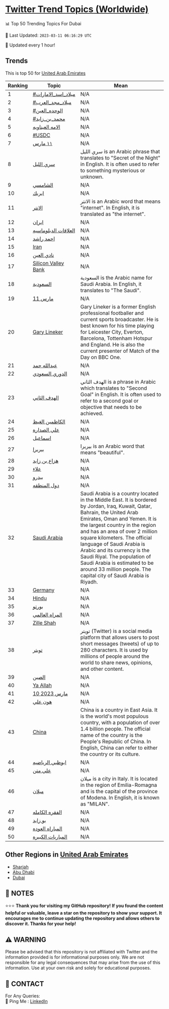 [Twitter Trend Topics (Worldwide)](https://github.com/ErcinDedeoglu/Twitter-Trend-Topics)
==========


📊 Top 50 Trending Topics For Dubai

📆 Last Updated: `2023-03-11 06:16:29 UTC`

🔧 Updated every 1 hour!


## Trends

This is top 50 for [United Arab Emirates](</United Arab Emirates>)

| Ranking | Topic | Mean |
| ------- | ------------ | ------------ |
| 1 | [#ميلاد_اسد_الامارات](http://twitter.com/search?q=%23%d9%85%d9%8a%d9%84%d8%a7%d8%af_%d8%a7%d8%b3%d8%af_%d8%a7%d9%84%d8%a7%d9%85%d8%a7%d8%b1%d8%a7%d8%aa) | N/A |
| 2 | [#ميلاد_مجد_العرب](http://twitter.com/search?q=%23%d9%85%d9%8a%d9%84%d8%a7%d8%af_%d9%85%d8%ac%d8%af_%d8%a7%d9%84%d8%b9%d8%b1%d8%a8) | N/A |
| 3 | [#الوحده_العين](http://twitter.com/search?q=%23%d8%a7%d9%84%d9%88%d8%ad%d8%af%d9%87_%d8%a7%d9%84%d8%b9%d9%8a%d9%86) | N/A |
| 4 | [#محمد_بن_زايد](http://twitter.com/search?q=%23%d9%85%d8%ad%d9%85%d8%af_%d8%a8%d9%86_%d8%b2%d8%a7%d9%8a%d8%af) | N/A |
| 5 | [الامه العيناويه](http://twitter.com/search?q=%d8%a7%d9%84%d8%a7%d9%85%d9%87+%d8%a7%d9%84%d8%b9%d9%8a%d9%86%d8%a7%d9%88%d9%8a%d9%87) | N/A |
| 6 | [#USDC](http://twitter.com/search?q=%23USDC) | N/A |
| 7 | [١١ مارس](http://twitter.com/search?q=%d9%a1%d9%a1+%d9%85%d8%a7%d8%b1%d8%b3) | N/A |
| 8 | [سري الليل](http://twitter.com/search?q=%d8%b3%d8%b1%d9%8a+%d8%a7%d9%84%d9%84%d9%8a%d9%84) | سري الليل is an Arabic phrase that translates to "Secret of the Night" in English. It is often used to refer to something mysterious or unknown. |
| 9 | [الشامسي](http://twitter.com/search?q=%d8%a7%d9%84%d8%b4%d8%a7%d9%85%d8%b3%d9%8a) | N/A |
| 10 | [ايريك](http://twitter.com/search?q=%d8%a7%d9%8a%d8%b1%d9%8a%d9%83) | N/A |
| 11 | [الانتر](http://twitter.com/search?q=%d8%a7%d9%84%d8%a7%d9%86%d8%aa%d8%b1) | الانتر is an Arabic word that means "internet". In English, it is translated as "the internet". |
| 12 | [ايران](http://twitter.com/search?q=%d8%a7%d9%8a%d8%b1%d8%a7%d9%86) | N/A |
| 13 | [العلاقات الدبلوماسيه](http://twitter.com/search?q=%d8%a7%d9%84%d8%b9%d9%84%d8%a7%d9%82%d8%a7%d8%aa+%d8%a7%d9%84%d8%af%d8%a8%d9%84%d9%88%d9%85%d8%a7%d8%b3%d9%8a%d9%87) | N/A |
| 14 | [احمد راشد](http://twitter.com/search?q=%d8%a7%d8%ad%d9%85%d8%af+%d8%b1%d8%a7%d8%b4%d8%af) | N/A |
| 15 | [Iran](http://twitter.com/search?q=Iran) | N/A |
| 16 | [نادي العين](http://twitter.com/search?q=%d9%86%d8%a7%d8%af%d9%8a+%d8%a7%d9%84%d8%b9%d9%8a%d9%86) | N/A |
| 17 | [Silicon Valley Bank](http://twitter.com/search?q=Silicon+Valley+Bank) | N/A |
| 18 | [السعودية](http://twitter.com/search?q=%d8%a7%d9%84%d8%b3%d8%b9%d9%88%d8%af%d9%8a%d8%a9) | السعودية is the Arabic name for Saudi Arabia. In English, it translates to "The Saudi". |
| 19 | [11 مارس](http://twitter.com/search?q=11+%d9%85%d8%a7%d8%b1%d8%b3) | N/A |
| 20 | [Gary Lineker](http://twitter.com/search?q=Gary+Lineker) | Gary Lineker is a former English professional footballer and current sports broadcaster. He is best known for his time playing for Leicester City, Everton, Barcelona, Tottenham Hotspur and England. He is also the current presenter of Match of the Day on BBC One. |
| 21 | [عبدالله حمد](http://twitter.com/search?q=%d8%b9%d8%a8%d8%af%d8%a7%d9%84%d9%84%d9%87+%d8%ad%d9%85%d8%af) | N/A |
| 22 | [الدوري السعودي](http://twitter.com/search?q=%d8%a7%d9%84%d8%af%d9%88%d8%b1%d9%8a+%d8%a7%d9%84%d8%b3%d8%b9%d9%88%d8%af%d9%8a) | N/A |
| 23 | [الهدف الثاني](http://twitter.com/search?q=%d8%a7%d9%84%d9%87%d8%af%d9%81+%d8%a7%d9%84%d8%ab%d8%a7%d9%86%d9%8a) | الهدف الثاني is a phrase in Arabic which translates to "Second Goal" in English. It is often used to refer to a second goal or objective that needs to be achieved. |
| 24 | [الكاظمين الغيظ](http://twitter.com/search?q=%d8%a7%d9%84%d9%83%d8%a7%d8%b8%d9%85%d9%8a%d9%86+%d8%a7%d9%84%d8%ba%d9%8a%d8%b8) | N/A |
| 25 | [علي الصداره](http://twitter.com/search?q=%d8%b9%d9%84%d9%8a+%d8%a7%d9%84%d8%b5%d8%af%d8%a7%d8%b1%d9%87) | N/A |
| 26 | [اسماعيل](http://twitter.com/search?q=%d8%a7%d8%b3%d9%85%d8%a7%d8%b9%d9%8a%d9%84) | N/A |
| 27 | [بيريرا](http://twitter.com/search?q=%d8%a8%d9%8a%d8%b1%d9%8a%d8%b1%d8%a7) | بيريرا is an Arabic word that means "beautiful". |
| 28 | [هزاع بن زايد](http://twitter.com/search?q=%d9%87%d8%b2%d8%a7%d8%b9+%d8%a8%d9%86+%d8%b2%d8%a7%d9%8a%d8%af) | N/A |
| 29 | [علاء](http://twitter.com/search?q=%d8%b9%d9%84%d8%a7%d8%a1) | N/A |
| 30 | [بيدرو](http://twitter.com/search?q=%d8%a8%d9%8a%d8%af%d8%b1%d9%88) | N/A |
| 31 | [دول المنطقه](http://twitter.com/search?q=%d8%af%d9%88%d9%84+%d8%a7%d9%84%d9%85%d9%86%d8%b7%d9%82%d9%87) | N/A |
| 32 | [Saudi Arabia](http://twitter.com/search?q=Saudi+Arabia) | Saudi Arabia is a country located in the Middle East. It is bordered by Jordan, Iraq, Kuwait, Qatar, Bahrain, the United Arab Emirates, Oman and Yemen. It is the largest country in the region and has an area of over 2 million square kilometers. The official language of Saudi Arabia is Arabic and its currency is the Saudi Riyal. The population of Saudi Arabia is estimated to be around 33 million people. The capital city of Saudi Arabia is Riyadh. |
| 33 | [Germany](http://twitter.com/search?q=Germany) | N/A |
| 34 | [Hindu](http://twitter.com/search?q=Hindu) | N/A |
| 35 | [بورتو](http://twitter.com/search?q=%d8%a8%d9%88%d8%b1%d8%aa%d9%88) | N/A |
| 36 | [المراه العالمي](http://twitter.com/search?q=%d8%a7%d9%84%d9%85%d8%b1%d8%a7%d9%87+%d8%a7%d9%84%d8%b9%d8%a7%d9%84%d9%85%d9%8a) | N/A |
| 37 | [Zille Shah](http://twitter.com/search?q=Zille+Shah) | N/A |
| 38 | [تويتر](http://twitter.com/search?q=%d8%aa%d9%88%d9%8a%d8%aa%d8%b1) | تويتر (Twitter) is a social media platform that allows users to post short messages (tweets) of up to 280 characters. It is used by millions of people around the world to share news, opinions, and other content. |
| 39 | [الصين](http://twitter.com/search?q=%d8%a7%d9%84%d8%b5%d9%8a%d9%86) | N/A |
| 40 | [Ya Allah](http://twitter.com/search?q=Ya+Allah) | N/A |
| 41 | [10 مارس 2023](http://twitter.com/search?q=10+%d9%85%d8%a7%d8%b1%d8%b3+2023) | N/A |
| 42 | [هون علي](http://twitter.com/search?q=%d9%87%d9%88%d9%86+%d8%b9%d9%84%d9%8a) | N/A |
| 43 | [China](http://twitter.com/search?q=China) | China is a country in East Asia. It is the world's most populous country, with a population of over 1.4 billion people. The official name of the country is the People's Republic of China. In English, China can refer to either the country or its culture. |
| 44 | [ابوظبي الرياضيه](http://twitter.com/search?q=%d8%a7%d8%a8%d9%88%d8%b8%d8%a8%d9%8a+%d8%a7%d9%84%d8%b1%d9%8a%d8%a7%d8%b6%d9%8a%d9%87) | N/A |
| 45 | [علي متن](http://twitter.com/search?q=%d8%b9%d9%84%d9%8a+%d9%85%d8%aa%d9%86) | N/A |
| 46 | [ميلان](http://twitter.com/search?q=%d9%85%d9%8a%d9%84%d8%a7%d9%86) | ميلان is a city in Italy. It is located in the region of Emilia-Romagna and is the capital of the province of Modena. In English, it is known as "MILAN". |
| 47 | [الفقره الكامله](http://twitter.com/search?q=%d8%a7%d9%84%d9%81%d9%82%d8%b1%d9%87+%d8%a7%d9%84%d9%83%d8%a7%d9%85%d9%84%d9%87) | N/A |
| 48 | [بو زايد](http://twitter.com/search?q=%d8%a8%d9%88+%d8%b2%d8%a7%d9%8a%d8%af) | N/A |
| 49 | [المباراه العوده](http://twitter.com/search?q=%d8%a7%d9%84%d9%85%d8%a8%d8%a7%d8%b1%d8%a7%d9%87+%d8%a7%d9%84%d8%b9%d9%88%d8%af%d9%87) | N/A |
| 50 | [المباريات الكبيره](http://twitter.com/search?q=%d8%a7%d9%84%d9%85%d8%a8%d8%a7%d8%b1%d9%8a%d8%a7%d8%aa+%d8%a7%d9%84%d9%83%d8%a8%d9%8a%d8%b1%d9%87) | N/A |



## Other Regions in [United Arab Emirates](</United Arab Emirates>)

* [Sharjah](</United Arab Emirates/Sharjah.md>)
* [Abu Dhabi](</United Arab Emirates/Abu Dhabi.md>)
* [Dubai](</United Arab Emirates/Dubai.md>)



## 📝 NOTES

⭐⭐⭐ **Thank you for visiting my GitHub repository! If you found the content helpful or valuable, leave a star on the repository to show your support. It encourages me to continue updating the repository and allows others to discover it. Thanks for your help!**


## ⚠️ WARNING

Please be advised that this repository is not affiliated with Twitter and the information provided is for informational purposes only. We are not responsible for any legal consequences that may arise from the use of this information. Use at your own risk and solely for educational purposes.


## 📨 CONTACT

 For Any Queries:  
            🏓 Ping Me : [LinkedIn](https://www.linkedin.com/in/ercindedeoglu/)
